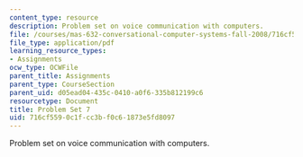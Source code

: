 ```yaml
---
content_type: resource
description: Problem set on voice communication with computers.
file: /courses/mas-632-conversational-computer-systems-fall-2008/716cf5590c1fcc3bf0c61873e5fd8097_ps7.pdf
file_type: application/pdf
learning_resource_types:
- Assignments
ocw_type: OCWFile
parent_title: Assignments
parent_type: CourseSection
parent_uid: d05ead04-435c-0410-a0f6-335b812199c6
resourcetype: Document
title: Problem Set 7
uid: 716cf559-0c1f-cc3b-f0c6-1873e5fd8097
---
```

Problem set on voice communication with computers.

